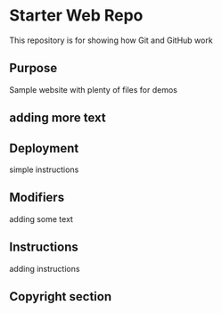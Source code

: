 # Starter Web Repo

This repository is for showing how Git and GitHub work

## Purpose

Sample website with plenty of files for demos

## adding more text

## Deployment
simple instructions

## Modifiers
adding some text

## Instructions
adding instructions
## Copyright section